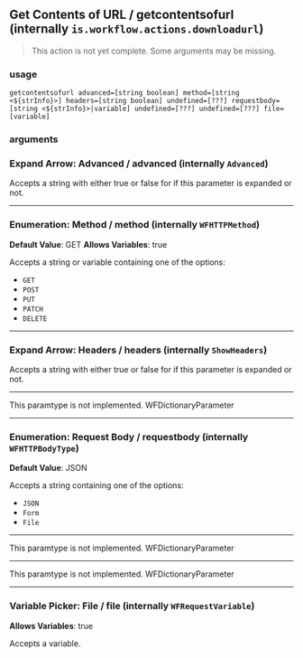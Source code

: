 
## Get Contents of URL / getcontentsofurl (internally `is.workflow.actions.downloadurl`)

> This action is not yet complete. Some arguments may be missing.


### usage
`getcontentsofurl advanced=[string boolean] method=[string <${strInfo}>] headers=[string boolean] undefined=[???] requestbody=[string <${strInfo}>|variable] undefined=[???] undefined=[???] file=[variable]`

### arguments
### Expand Arrow: Advanced / advanced (internally `Advanced`)


Accepts a string with either true or false for if this
parameter is expanded or not.

---

### Enumeration: Method / method (internally `WFHTTPMethod`)
**Default Value**: GET
**Allows Variables**: true


Accepts a string 
or variable
containing one of the options:

- `GET`
- `POST`
- `PUT`
- `PATCH`
- `DELETE`

---

### Expand Arrow: Headers / headers (internally `ShowHeaders`)


Accepts a string with either true or false for if this
parameter is expanded or not.

---

This paramtype is not implemented. WFDictionaryParameter

---

### Enumeration: Request Body / requestbody (internally `WFHTTPBodyType`)
**Default Value**: JSON


Accepts a string 
containing one of the options:

- `JSON`
- `Form`
- `File`

---

This paramtype is not implemented. WFDictionaryParameter

---

This paramtype is not implemented. WFDictionaryParameter

---

### Variable Picker: File / file (internally `WFRequestVariable`)
**Allows Variables**: true


Accepts a variable.
